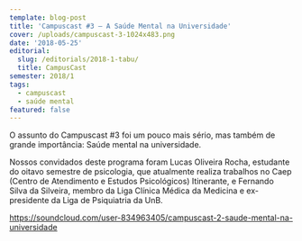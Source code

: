 ```yaml
---
template: blog-post
title: 'Campuscast #3 – A Saúde Mental na Universidade'
cover: /uploads/campuscast-3-1024x483.png
date: '2018-05-25'
editorial:
  slug: /editorials/2018-1-tabu/
  title: CampusCast
semester: 2018/1
tags:
  - campuscast
  - saúde mental
featured: false
---
```

O assunto do Campuscast #3 foi um pouco mais sério, mas também de grande importância: Saúde mental na universidade.



Nossos convidados deste programa foram Lucas Oliveira Rocha, estudante do oitavo semestre de psicologia, que atualmente realiza trabalhos no Caep (Centro de Atendimento e Estudos Psicológicos) Itinerante, e Fernando Silva da Silveira, membro da Liga Clínica Médica da Medicina e ex-presidente da Liga de Psiquiatria da UnB.

https://soundcloud.com/user-834963405/campuscast-2-saude-mental-na-universidade
